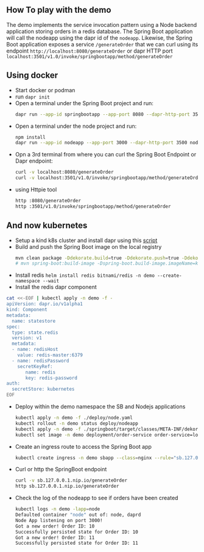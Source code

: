 ## How To play with the demo

The demo implements the service invocation pattern using a Node backend application storing orders in a redis database. The Spring Boot 
application will call the nodeapp using the dapr id of the `nodeapp`. Likewise, the Spring Boot application exposes a service `/generateOrder` that we can curl
using its endpoint `http://localhost:8080/generateOrder` or dapr HTTP port `localhost:3501/v1.0/invoke/springbootapp/method/generateOrder`

## Using docker

- Start docker or podman
- run `dapr init`
- Open a terminal under the Spring Boot project and run:
  ```bash
  dapr run --app-id springbootapp --app-port 8080 --dapr-http-port 3501 mvn spring-boot:run
  ```
- Open a terminal under the node project and run:
  ```bash
  npm install
  dapr run --app-id nodeapp --app-port 3000 --dapr-http-port 3500 node app.js
  ```
- Opn a 3rd terminal from where you can curl the Spring Boot Endpoint or Dapr endpoint:
  ```bash
  curl -v localhost:8080/generateOrder
  curl -v localhost:3501/v1.0/invoke/springbootapp/method/generateOrder
  
- using Httpie tool
  ```bash
  http :8080/generateOrder
  http :3501/v1.0/invoke/springbootapp/method/generateOrder
  ```
  
## And now kubernetes

- Setup a kind k8s cluster and install dapr using this [script](../setup-dapr.sh)
- Build and push the Spring Boot image on the local registry
  ```bash
  mvn clean package -Ddekorate.build=true -Ddekorate.push=true -Ddekorate.docker.registry=kind-registry:5000 -Ddekorate.docker.group=dapr
  # mvn spring-boot:build-image -Dspring-boot.build-image.imageName=kind-registry:5000/dapr/order-service:1.0 -Dspring-boot.build-image.publish=true
  ```
- Install redis `helm install redis bitnami/redis -n demo --create-namespace --wait`
- Install the redis dapr component
```bash
cat <<-EOF | kubectl apply -n demo -f -
apiVersion: dapr.io/v1alpha1
kind: Component
metadata:
  name: statestore
spec:
  type: state.redis
  version: v1
  metadata:
  - name: redisHost
    value: redis-master:6379
  - name: redisPassword
    secretKeyRef:
       name: redis
       key: redis-password
auth:
  secretStore: kubernetes
EOF
```

- Deploy within the demo namespace the SB and Nodejs applications
  ```bash
  kubectl apply -n demo -f ./deploy/node.yaml
  kubectl rollout -n demo status deploy/nodeapp
  kubectl apply -n demo -f ./springboot/target/classes/META-INF/dekorate/kubernetes.yml
  kubectl set image -n demo deployment/order-service order-service=localhost:5000/dapr/order-service:1.0
  ```
- Create an ingress route to access the Spring Boot app
  ```bash
  kubectl create ingress -n demo sbapp --class=nginx --rule="sb.127.0.0.1.nip.io/*=order-service:8080"
  ```
- Curl or http the SpringBoot endpoint
  ```bash
  curl -v sb.127.0.0.1.nip.io/generateOrder
  http sb.127.0.0.1.nip.io/generateOrder
  ```
- Check the log of the nodeapp to see if orders have been created
  ```bash
  kubectl logs -n demo -lapp=node
  Defaulted container "node" out of: node, daprd
  Node App listening on port 3000!
  Got a new order! Order ID: 10
  Successfully persisted state for Order ID: 10
  Got a new order! Order ID: 11
  Successfully persisted state for Order ID: 11
  ```
